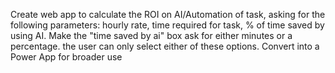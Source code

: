 Create web app to calculate the ROI on AI/Automation of task, asking for the following parameters: hourly rate, time required for task, % of time saved by using AI. Make the "time saved by ai" box ask for either minutes or a percentage. the user can only select either of these options.
Convert into a Power App for broader use
